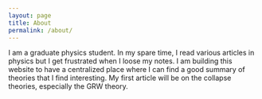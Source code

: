 ```yaml
---
layout: page
title: About
permalink: /about/
---
```


I am a graduate physics student. In my spare time, I read various articles in physics but I get frustrated when I loose my notes. I am building this website to have a centralized place where I can find a good summary of theories that I find interesting. My first article will be on the collapse theories, especially the GRW theory.
